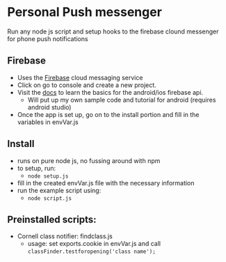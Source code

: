 # Personal Push messenger
Run any node js script and setup hooks to the firebase clound messenger for phone push notifications

## Firebase
- Uses the [Firebase](https://firebase.google.com/) cloud messaging service
- Click on go to console and create a new project.
- Visit the [docs](https://firebase.google.com/docs/) to learn the basics for the android/ios firebase api.
  - Will put up my own sample code and tutorial for android (requires android studio)
- Once the app is set up, go on to the install portion and fill in the variables in envVar.js

## Install
- runs on pure node js, no fussing around with npm
- to setup, run:
  - `node setup.js`
- fill in the created envVar.js file with the necessary information
- run the example script using:
  - `node script.js`

## Preinstalled scripts:
- Cornell class notifier: findclass.js
  - usage: set exports.cookie in envVar.js and call `classFinder.testforopening('class name');`
